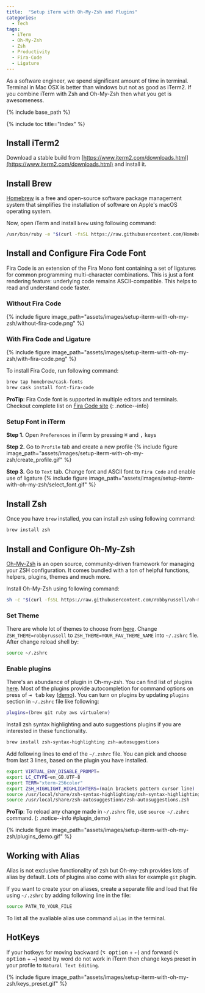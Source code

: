 ```yaml
---
title:  "Setup iTerm with Oh-My-Zsh and Plugins"
categories: 
  - Tech
tags:
  - iTerm
  - Oh-My-Zsh
  - Zsh
  - Productivity
  - Fira-Code
  - Ligature
---
```


As a software engineer, we spend significant amount of time in terminal. Terminal in Mac OSX is better than 
windows but not as good as iTerm2. If you combine iTerm with Zsh and Oh-My-Zsh then what you get is awesomeness.

{% include base_path %}

{% include toc title="Index" %}

## Install iTerm2

Download a stable build from [https://www.iterm2.com/downloads.html](https://www.iterm2.com/downloads.html) and install it.

## Install Brew

[Homebrew](https://brew.sh/) is a free and open-source software package management system that simplifies the 
installation of software on Apple's macOS operating system.

Now, open iTerm and install `brew` using following command:

```bash
/usr/bin/ruby -e "$(curl -fsSL https://raw.githubusercontent.com/Homebrew/install/master/install)"
```

## Install and Configure Fira Code Font

Fira Code is an extension of the Fira Mono font containing a set of ligatures for common programming multi-character combinations. 
This is just a font rendering feature: underlying code remains ASCII-compatible. This helps to read and understand code faster.

### Without Fira Code

{% include figure image_path="assets/images/setup-iterm-with-oh-my-zsh/without-fira-code.png" %}

### With Fira Code and Ligature

{% include figure image_path="assets/images/setup-iterm-with-oh-my-zsh/with-fira-code.png" %}

To install Fira Code, run following command:

```bash
brew tap homebrew/cask-fonts
brew cask install font-fira-code
```

**ProTip**: Fira Code font is supported in multiple editors and terminals. Checkout complete list on [Fira Code site](https://github.com/tonsky/FiraCode)
{: .notice--info}

### Setup Font in iTerm

**Step 1.** Open `Preferences` in iTerm by pressing <kbd>⌘</kbd> and <kbd>,</kbd> keys

**Step 2.** Go to `Profile` tab and create a new profile
  {% include figure image_path="assets/images/setup-iterm-with-oh-my-zsh/create_profile.gif" %}

**Step 3.** Go to `Text` tab. Change font and ASCII font to `Fira Code` and enable use of ligature
  {% include figure image_path="assets/images/setup-iterm-with-oh-my-zsh/select_font.gif" %}

## Install Zsh

Once you have `brew` installed, you can install `zsh` using following command:

```bash
brew install zsh
```

## Install and Configure Oh-My-Zsh

[Oh-My-Zsh](http://ohmyz.sh/) is an open source, community-driven framework for managing your ZSH configuration. 
It comes bundled with a ton of helpful functions, helpers, plugins, themes and much more.

Install Oh-My-Zsh using following command:
```bash
sh -c "$(curl -fsSL https://raw.githubusercontent.com/robbyrussell/oh-my-zsh/master/tools/install.sh)"
```

### Set Theme

There are whole lot of themes to choose from [here](https://github.com/robbyrussell/oh-my-zsh/wiki/Themes). 
Change `ZSH_THEME=robbyrussell` to `ZSH_THEME=YOUR_FAV_THEME_NAME` into `~/.zshrc` file. After change reload shell by:

```bash
source ~/.zshrc
```

### Enable plugins

There's an abundance of plugin in Oh-my-zsh. You can find list of plugins [here](https://github.com/robbyrussell/oh-my-zsh/wiki/Plugins).
Most of the plugins provide autocompletion for command options on press of <kbd>⇥ tab</kbd> key ([demo](#plugin_demo)). You can turn on plugins by updating `plugins` section in `~/.zshrc` file like following:

```bash
plugins=(brew git ruby aws virtualenv)
```

Install zsh syntax highlighting and auto suggestions plugins if you are interested in these functionality.

```bash
brew install zsh-syntax-highlighting zsh-autosuggestions
```

Add following lines to end of the `~/.zshrc` file. You can pick and choose from last 3 lines, based on the plugin you have installed.

```bash
export VIRTUAL_ENV_DISABLE_PROMPT=
export LC_CTYPE=en_GB.UTF-8
export TERM="xterm-256color"
export ZSH_HIGHLIGHT_HIGHLIGHTERS=(main brackets pattern cursor line)
source /usr/local/share/zsh-syntax-highlighting/zsh-syntax-highlighting.zsh
source /usr/local/share/zsh-autosuggestions/zsh-autosuggestions.zsh
```

**ProTip**: To reload any change made in `~/.zshrc` file, use `source ~/.zshrc` command.
{: .notice--info #plugin_demo}

{% include figure image_path="assets/images/setup-iterm-with-oh-my-zsh/plugins_demo.gif" %}

## Working with Alias

Alias is not exclusive functionality of zsh but Oh-my-zsh provides lots of alias by default. Lots of plugins also come with alias for example `git` plugin.

If you want to create your on aliases, create a separate file and load that file using `~/.zshrc` by adding following line in the file:

```bash
source PATH_TO_YOUR_FILE
```

To list all the avaliable alias use command `alias` in the terminal.

## HotKeys

If your hotkeys for moving backward (<kbd>⌥ option</kbd> + <kbd>←</kbd>) and forward (<kbd>⌥ option</kbd> + <kbd>→</kbd>) word by word do not work in iTerm then change keys preset in your profile to `Natural Text Editing`.

{% include figure image_path="assets/images/setup-iterm-with-oh-my-zsh/keys_preset.gif" %}

 

